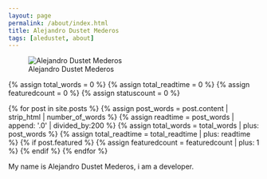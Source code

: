 ```yaml
---
layout: page
permalink: /about/index.html
title: Alejandro Dustet Mederos
tags: [aledustet, about]
---
```

<figure>
  <img src="{{ site.url }}/images/aledustet.png" alt="Alejandro Dustet Mederos">
  <figcaption>Alejandro Dustet Mederos</figcaption>
</figure>

{% assign total_words = 0 %}
{% assign total_readtime = 0 %}
{% assign featuredcount = 0 %}
{% assign statuscount = 0 %}

{% for post in site.posts %}
    {% assign post_words = post.content | strip_html | number_of_words %}
    {% assign readtime = post_words | append: '.0' | divided_by:200 %}
    {% assign total_words = total_words | plus: post_words %}
    {% assign total_readtime = total_readtime | plus: readtime %}
    {% if post.featured %}
    {% assign featuredcount = featuredcount | plus: 1 %}
    {% endif %}
{% endfor %}


My name is Alejandro Dustet Mederos, i am a developer.